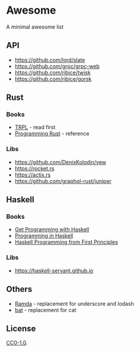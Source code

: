 # Awesome
A minimal awesome list

## API

- https://github.com/lord/slate
- https://github.com/grpc/grpc-web
- https://github.com/ribice/twisk
- https://github.com/ribice/gorsk

## Rust

### Books

- [TRPL](https://doc.rust-lang.org/book/2018-edition/index.html) - read first
- [Programming Rust](http://shop.oreilly.com/product/0636920040385.do) - reference

### Libs

- https://github.com/DenisKolodin/yew
- https://rocket.rs
- https://actix.rs
- https://github.com/graphql-rust/juniper

## Haskell

### Books

- [Get Programming with Haskell](https://www.manning.com/books/get-programming-with-haskell)
- [Programming in Haskell](http://www.cs.nott.ac.uk/~pszgmh/pih.html)
- [Haskell Programming from First Principles](http://haskellbook.com)

### Libs

- https://haskell-servant.github.io

## Others

- [Ramda](https://github.com/ramda/ramda) - replacement for underscore and lodash
- [bat](https://github.com/sharkdp/bat) - replacement for cat

## License

[CC0-1.0](https://creativecommons.org/publicdomain/zero/1.0/).
